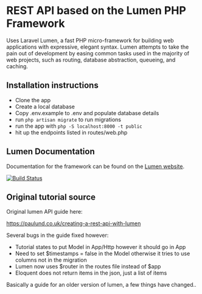 # REST API based on the Lumen PHP Framework

Uses Laravel Lumen, a  fast PHP micro-framework for building web applications with expressive, elegant syntax. Lumen attempts to take the pain out of development by easing common tasks used in the majority of web projects, such as routing, database abstraction, queueing, and caching.

## Installation instructions

* Clone the app
* Create a local database
* Copy .env.example to .env and populate database details
* run `php artisan migrate` to run migrations
* run the app with `php -S localhost:8000 -t public`
* hit up the endpoints listed in routes/web.php

## Lumen Documentation

Documentation for the framework can be found on the [Lumen website](http://lumen.laravel.com/docs).

[![Build Status](https://travis-ci.org/laravel/lumen-framework.svg)](https://travis-ci.org/laravel/lumen-framework)

## Original tutorial source

Original lumen API guide here:

https://paulund.co.uk/creating-a-rest-api-with-lumen

Several bugs in the guide fixed however:

* Tutorial states to put Model in App/Http however it should go in App
* Need to set $timestamps = false in the Model otherwise it tries to use columns not in the migration
* Lumen now uses $router in the routes file instead of $app
* Eloquent does not return items in the json, just a list of items

Basically a guide for an older version of lumen, a few things have changed..

